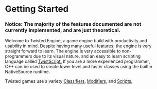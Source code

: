 <!-- HTML Specific Tags -->
<title>Getting Started (Master Branch)</title>
<link rel="stylesheet" href="getting_started.css">

# Getting Started
### Notice: The majority of the features documented are not currently implemented, and are just theoretical.


Welcome to Twisted Engine, a game engine build with productivity and usability in mind. Despite having many useful features, the engine is very straight forward to learn. The engine is very accessible to non-programmers due to its visual nature, and an easy to learn scripting language called <a href="scripting_reference.html">TwistScript.</a> If you are a more experienced programmer, C++ can be used to create lower level and faster classes using the builtin NativeSource runtime.

Twisted games use a variety <a href="classes/classifier.html">Classifiers,</a> <a href="classes/modifier.html">Modifiers,</a> and <a href="scripting_reference.html">Scripts.</a>

